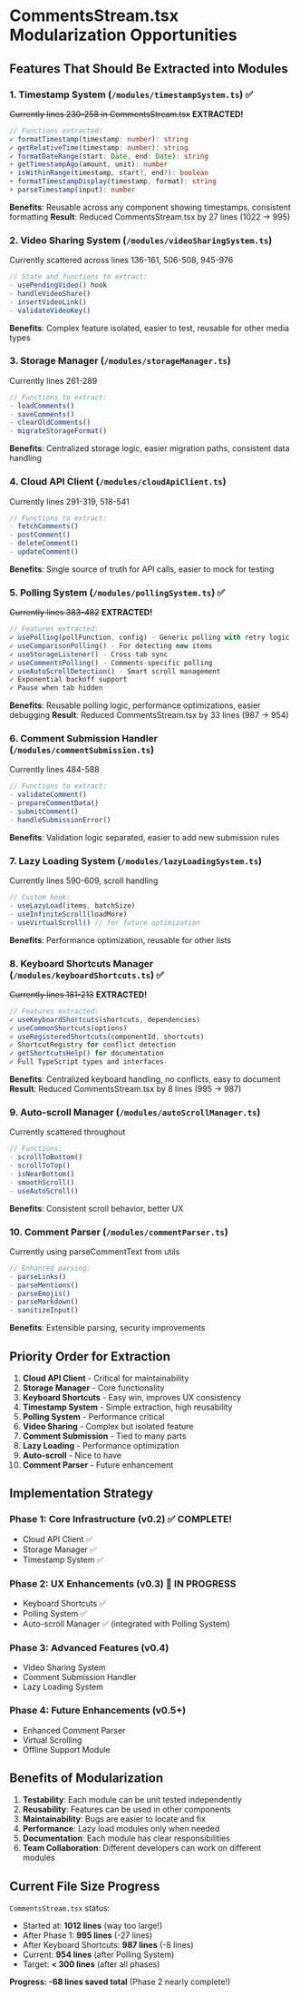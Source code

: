 # CommentsStream.tsx Modularization Opportunities

## Features That Should Be Extracted into Modules

### 1. **Timestamp System** (`/modules/timestampSystem.ts`) ✅
~~Currently lines 230-258 in CommentsStream.tsx~~ **EXTRACTED!**
```typescript
// Functions extracted:
✓ formatTimestamp(timestamp: number): string
✓ getRelativeTime(timestamp: number): string  
✓ formatDateRange(start: Date, end: Date): string
+ getTimestampAgo(amount, unit): number
+ isWithinRange(timestamp, start?, end?): boolean
+ formatTimestampDisplay(timestamp, format): string
+ parseTimestamp(input): number
```
**Benefits**: Reusable across any component showing timestamps, consistent formatting
**Result**: Reduced CommentsStream.tsx by 27 lines (1022 → 995)

### 2. **Video Sharing System** (`/modules/videoSharingSystem.ts`)
Currently scattered across lines 136-161, 506-508, 945-976
```typescript
// State and functions to extract:
- usePendingVideo() hook
- handleVideoShare()
- insertVideoLink()
- validateVideoKey()
```
**Benefits**: Complex feature isolated, easier to test, reusable for other media types

### 3. **Storage Manager** (`/modules/storageManager.ts`)
Currently lines 261-289
```typescript
// Functions to extract:
- loadComments()
- saveComments()
- clearOldComments()
- migrateStorageFormat()
```
**Benefits**: Centralized storage logic, easier migration paths, consistent data handling

### 4. **Cloud API Client** (`/modules/cloudApiClient.ts`)
Currently lines 291-319, 518-541
```typescript
// Functions to extract:
- fetchComments()
- postComment()
- deleteComment()
- updateComment()
```
**Benefits**: Single source of truth for API calls, easier to mock for testing

### 5. **Polling System** (`/modules/pollingSystem.ts`) ✅
~~Currently lines 383-482~~ **EXTRACTED!**
```typescript
// Features extracted:
✓ usePolling(pollFunction, config) - Generic polling with retry logic
✓ useComparisonPolling() - For detecting new items
✓ useStorageListener() - Cross-tab sync
✓ useCommentsPolling() - Comments-specific polling
✓ useAutoScrollDetection() - Smart scroll management
✓ Exponential backoff support
✓ Pause when tab hidden
```
**Benefits**: Reusable polling logic, performance optimizations, easier debugging
**Result**: Reduced CommentsStream.tsx by 33 lines (987 → 954)

### 6. **Comment Submission Handler** (`/modules/commentSubmission.ts`)
Currently lines 484-588
```typescript
// Functions to extract:
- validateComment()
- prepareCommentData()
- submitComment()
- handleSubmissionError()
```
**Benefits**: Validation logic separated, easier to add new submission rules

### 7. **Lazy Loading System** (`/modules/lazyLoadingSystem.ts`)
Currently lines 590-609, scroll handling
```typescript
// Custom hook:
- useLazyLoad(items, batchSize)
- useInfiniteScroll(loadMore)
- useVirtualScroll() // for future optimization
```
**Benefits**: Performance optimization, reusable for other lists

### 8. **Keyboard Shortcuts Manager** (`/modules/keyboardShortcuts.ts`) ✅
~~Currently lines 181-213~~ **EXTRACTED!**
```typescript
// Features extracted:
✓ useKeyboardShortcuts(shortcuts, dependencies)
✓ useCommonShortcuts(options)
✓ useRegisteredShortcuts(componentId, shortcuts)
✓ ShortcutRegistry for conflict detection
✓ getShortcutsHelp() for documentation
✓ Full TypeScript types and interfaces
```
**Benefits**: Centralized keyboard handling, no conflicts, easy to document
**Result**: Reduced CommentsStream.tsx by 8 lines (995 → 987)

### 9. **Auto-scroll Manager** (`/modules/autoScrollManager.ts`)
Currently scattered throughout
```typescript
// Functions:
- scrollToBottom()
- scrollToTop()
- isNearBottom()
- smoothScroll()
- useAutoScroll()
```
**Benefits**: Consistent scroll behavior, better UX

### 10. **Comment Parser** (`/modules/commentParser.ts`)
Currently using parseCommentText from utils
```typescript
// Enhanced parsing:
- parseLinks()
- parseMentions()
- parseEmojis()
- parseMarkdown()
- sanitizeInput()
```
**Benefits**: Extensible parsing, security improvements

## Priority Order for Extraction

1. **Cloud API Client** - Critical for maintainability
2. **Storage Manager** - Core functionality
3. **Keyboard Shortcuts** - Easy win, improves UX consistency
4. **Timestamp System** - Simple extraction, high reusability
5. **Polling System** - Performance critical
6. **Video Sharing** - Complex but isolated feature
7. **Comment Submission** - Tied to many parts
8. **Lazy Loading** - Performance optimization
9. **Auto-scroll** - Nice to have
10. **Comment Parser** - Future enhancement

## Implementation Strategy

### Phase 1: Core Infrastructure (v0.2) ✅ COMPLETE!
- Cloud API Client ✅
- Storage Manager ✅
- Timestamp System ✅

### Phase 2: UX Enhancements (v0.3) 🚧 IN PROGRESS
- Keyboard Shortcuts ✅
- Polling System ✅
- Auto-scroll Manager ✅ (integrated with Polling System)

### Phase 3: Advanced Features (v0.4)
- Video Sharing System
- Comment Submission Handler
- Lazy Loading System

### Phase 4: Future Enhancements (v0.5+)
- Enhanced Comment Parser
- Virtual Scrolling
- Offline Support Module

## Benefits of Modularization

1. **Testability**: Each module can be unit tested independently
2. **Reusability**: Features can be used in other components
3. **Maintainability**: Bugs are easier to locate and fix
4. **Performance**: Lazy load modules only when needed
5. **Documentation**: Each module has clear responsibilities
6. **Team Collaboration**: Different developers can work on different modules

## Current File Size Progress

`CommentsStream.tsx` status:
- Started at: **1012 lines** (way too large!)
- After Phase 1: **995 lines** (-27 lines)
- After Keyboard Shortcuts: **987 lines** (-8 lines)
- Current: **954 lines** (after Polling System)
- Target: **< 300 lines** (after all phases)

**Progress: -68 lines saved total** (Phase 2 nearly complete!)
